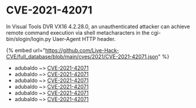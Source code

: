# CVE-2021-42071

In Visual Tools DVR VX16 4.2.28.0, an unauthenticated attacker can achieve remote command execution via shell metacharacters in the cgi-bin/slogin/login.py Uaer-Agent HTTP header.

{% embed url="https://github.com/Live-Hack-CVE/full_database/blob/main/cves/2021/CVE-2021-42071.json" %}


* adubaldo ~> [CVE-2021-42071](https://www.alice-snow.ru/2021/database/cve-2021-42071/cve-2021-42071-adubaldo)
* adubaldo ~> [CVE-2021-42071](https://www.alice-snow.ru/2021/database/cve-2021-42071/cve-2021-42071-adubaldo)
* adubaldo ~> [CVE-2021-42071](https://www.alice-snow.ru/2021/database/cve-2021-42071/cve-2021-42071-adubaldo)
* adubaldo ~> [CVE-2021-42071](https://www.alice-snow.ru/2021/database/cve-2021-42071/cve-2021-42071-adubaldo)
* adubaldo ~> [CVE-2021-42071](https://www.alice-snow.ru/2021/database/cve-2021-42071/cve-2021-42071-adubaldo)
* adubaldo ~> [CVE-2021-42071](https://www.alice-snow.ru/2021/database/cve-2021-42071/cve-2021-42071-adubaldo)